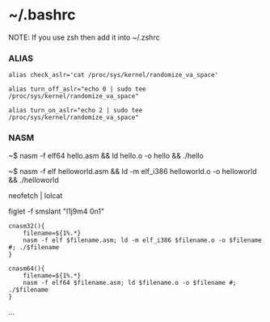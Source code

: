 # ~/.bashrc

NOTE: If you use zsh then add it into ~/.zshrc

### ALIAS

```
alias check_aslr='cat /proc/sys/kernel/randomize_va_space'

alias turn_off_aslr="echo 0 | sudo tee /proc/sys/kernel/randomize_va_space"

alias turn_on_aslr="echo 2 | sudo tee /proc/sys/kernel/randomize_va_space"
```

### NASM

~$ nasm -f elf64 hello.asm && ld hello.o -o hello && ./hello

~$ nasm -f elf helloworld.asm && ld -m elf_i386 helloworld.o -o helloworld && ./helloworld

neofetch | lolcat

figlet -f smslant "l1j9m4 0n1"

```
cnasm32(){
    filename=${1%.*}
    nasm -f elf $filename.asm; ld -m elf_i386 $filename.o -o $filename #; ./$filename
}
```

```
cnasm64(){
    filename=${1%.*}
    nasm -f elf64 $filename.asm; ld $filename.o -o $filename #; ./$filename
}
```

...
